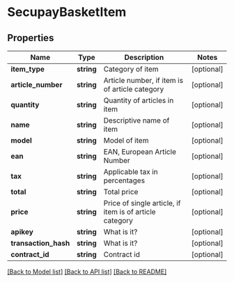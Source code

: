 # SecupayBasketItem

## Properties
Name | Type | Description | Notes
------------ | ------------- | ------------- | -------------
**item_type** | **string** | Category of item | [optional] 
**article_number** | **string** | Article number, if item is of article category | [optional] 
**quantity** | **string** | Quantity of articles in item | [optional] 
**name** | **string** | Descriptive name of item | [optional] 
**model** | **string** | Model of item | [optional] 
**ean** | **string** | EAN, European Article Number | [optional] 
**tax** | **string** | Applicable tax in percentages | [optional] 
**total** | **string** | Total price | [optional] 
**price** | **string** | Price of single article, if item is of article category | [optional] 
**apikey** | **string** | What is it? | [optional] 
**transaction_hash** | **string** | What is it? | [optional] 
**contract_id** | **string** | Contract id | [optional] 

[[Back to Model list]](../README.md#documentation-for-models) [[Back to API list]](../README.md#documentation-for-api-endpoints) [[Back to README]](../README.md)



